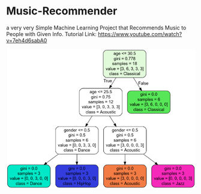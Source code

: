 # Music-Recommender
a very very Simple Machine Learning Project that Recommends Music to People with Given Info.
Tutorial Link: https://www.youtube.com/watch?v=7eh4d6sabA0



![Screenshot](Algorithm.png)
